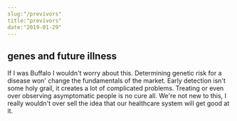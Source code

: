 ```yaml
---
slug:"/previvors"
title:"previvors"
date:"2019-01-29"
---
```

## genes and future illness

If I was Buffalo I wouldn't worry about this. Determining genetic risk for a disease won' change the fundamentals of the market. Early detection isn't some holy grail, it creates a lot of complicated problems. Treating or even over observing asymptomatic people is no cure all. We're not new to this, I really wouldn't over sell the idea that our healthcare system will get good at it.
